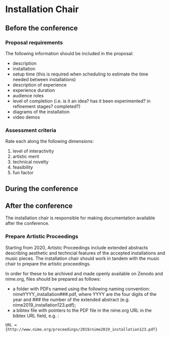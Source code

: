 # Installation Chair


## Before the conference



### Proposal requirements

The following information should be included in the proposal:

* description
* installation
* setup time (this is required when scheduling to estimate the time needed between installations)
* description of experience
* experience duration
* audience roles
* level of completion (i.e. is it an idea? has it been experimented? in refinement stages? completed?)
* diagrams of the installation
* video demos

### Assessment criteria

Rate each along the following dimensions:

1. level of interactivity
2. artistic merit
3. technical novelty
4. feasibility
5. fun factor



## During the conference


## After the conference

The installation chair is responsible for making documentation available after the conference. 

### Prepare Artistic Proceedings

Starting from 2020, Artistic Proceedings include extended abstracts describing aesthetic and techncial features of the accepted installations and music pieces. The installation chair should work in tandem with the music chair to prepare the artistic proceedings. 

In order for these to be archived and made openly available on Zenodo and nime.org, files should be prepared as follows:

- a folder with PDFs named using the following naming convention: nimeYYYY_installation###.pdf, where YYYY are the four digits of the year and ### the number of the extended abstract (e.g. nime2019_installation123.pdf);
- a bibtex file with pointers to the PDF file in the nime.org URL in the bibtex URL field, e.g. :
```
URL ={http://www.nime.org/proceedings/2019/nime2019_installation123.pdf} 
```

